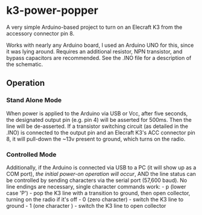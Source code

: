 # k3-power-popper
A very simple Arduino-based project to turn on an Elecraft K3 from the accessory connector pin 8. 

Works with nearly any Arduino board, I used an Arduino UNO for this, since it was lying around. Requires an additional resistor, NPN transistor, and bypass capacitors are recommended. See the .INO file for a description of the schematic.

## Operation
### Stand Alone Mode
When power is applied to the Arduino via USB or Vcc, after five seconds, the designated output pin (e.g. pin 4) will be asserted for 500ms.
Then the line will be de-asserted. If a transistor switching circuit (as detailed in the .INO) is connected to the output pin and
an Elecraft K3's ACC connector pin 8, it will pull-down the ~13v present to ground, which turns on the radio. 

### Controlled Mode
Additionally, if the Arduino is connected via USB to a PC (it will show up as a COM port), *the initial power-on operation will occur*,
AND the line status can be controlled by sending characters via the serial port (57,600 baud). No line endings are necessary, single 
character commands work:
    - p (lower case 'P') - pop the K3 line with a transition to ground, then open collector, turning on the radio if it's off
    - 0 (zero character) - switch the K3 line to ground
    - 1 (one character ) - switch the K3 line to open collector
    
